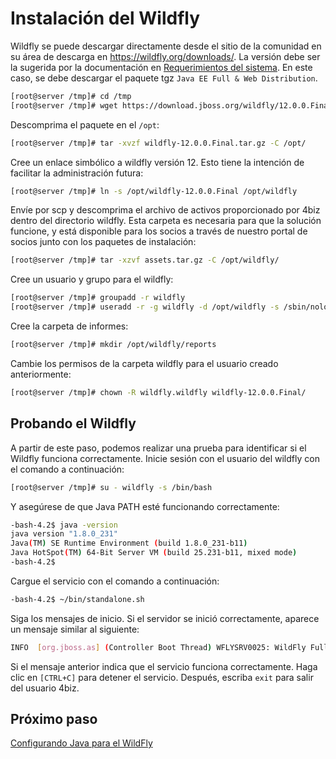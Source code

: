 # Instalación del Wildfly

Wildfly se puede descargar directamente desde el sitio de la comunidad en su área de descarga en https://wildfly.org/downloads/. La versión debe ser la sugerida por la documentación en [Requerimientos del sistema][1]. En este caso, se debe descargar el paquete tgz `Java EE Full & Web Distribution`.

```sh
[root@server /tmp]# cd /tmp
[root@server /tmp]# wget https://download.jboss.org/wildfly/12.0.0.Final/wildfly-12.0.0.Final.tar.gz
```
Descomprima el paquete en el `/opt`:

```sh
[root@server /tmp]# tar -xvzf wildfly-12.0.0.Final.tar.gz -C /opt/
```
Cree un enlace simbólico a wildfly versión 12. Esto tiene la intención de facilitar la administración futura:

```sh
[root@server /tmp]# ln -s /opt/wildfly-12.0.0.Final /opt/wildfly
```

Envíe por scp y descomprima el archivo de activos proporcionado por 4biz dentro del directorio wildfly. Esta carpeta es necesaria para que la solución funcione, y está disponible para los socios a través de nuestro portal de socios junto con los paquetes de instalación:

```sh
[root@server /tmp]# tar -xzvf assets.tar.gz -C /opt/wildfly/
```

Cree un usuario y grupo para el wildfly:

```sh
[root@server /tmp]# groupadd -r wildfly
[root@server /tmp]# useradd -r -g wildfly -d /opt/wildfly -s /sbin/nologin wildfly
```

Cree la carpeta de informes:

```sh
[root@server /tmp]# mkdir /opt/wildfly/reports
```

Cambie los permisos de la carpeta wildfly para el usuario creado anteriormente:

```sh
[root@server /tmp]# chown -R wildfly.wildfly wildfly-12.0.0.Final/
```
## Probando el Wildfly

A partir de este paso, podemos realizar una prueba para identificar si el Wildfly funciona correctamente. Inicie sesión con el usuario del wildfly con el comando a continuación:

```sh
[root@server /tmp]# su - wildfly -s /bin/bash
```

Y asegúrese de que Java PATH esté funcionando correctamente:

```sh
-bash-4.2$ java -version
java version "1.8.0_231"
Java(TM) SE Runtime Environment (build 1.8.0_231-b11)
Java HotSpot(TM) 64-Bit Server VM (build 25.231-b11, mixed mode)
-bash-4.2$
```

Cargue el servicio con el comando a continuación:

```sh
-bash-4.2$ ~/bin/standalone.sh
```

Siga los mensajes de inicio. Si el servidor se inició correctamente, aparece un mensaje similar al siguiente:

```sh
INFO  [org.jboss.as] (Controller Boot Thread) WFLYSRV0025: WildFly Full 12.0.0.Final (WildFly Core 4.0.0.Final) started in 3762ms - Started 292 of 513 services (308 services are lazy, passive or on-demand)
```

Si el mensaje anterior indica que el servicio funciona correctamente. Haga clic en `[CTRL+C]` para detener el servicio. Después, escriba `exit` para salir del usuario 4biz.

## Próximo paso

[Configurando Java para el WildFly][2]

[1]:/es-es/4biz-helium/get-started/installation-and-upgrade/system-requirements.html
[2]:/es-es/4biz-helium/get-started/installation-and-upgrade/perform-installation/conf-java-for-wildfly.html
